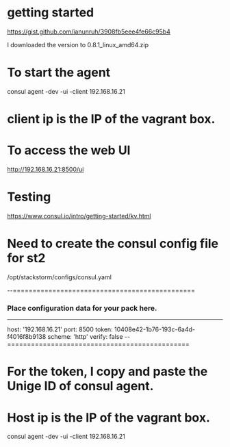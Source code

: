 

# getting started
https://gist.github.com/ianunruh/3908fb5eee4fe66c95b4

I downloaded the version to 0.8.1_linux_amd64.zip

# To start the agent
consul agent -dev -ui -client 192.168.16.21 
# client ip is the IP of the vagrant box. 

# To access the web UI
http://192.168.16.21:8500/ui

# Testing
https://www.consul.io/intro/getting-started/kv.html

# Need to create the consul config file for st2
/opt/stackstorm/configs/consul.yaml

--==============================================
### Place configuration data for your pack here.
---
host: '192.168.16.21'
port: 8500
token: 10408e42-1b76-193c-6a4d-f4016f8b9138
scheme: 'http'
verify: false
--==============================================

# For the token, I copy and paste the Unige ID of consul agent. 
# Host ip is the IP of the vagrant box. 
consul agent -dev -ui -client 192.168.16.21
